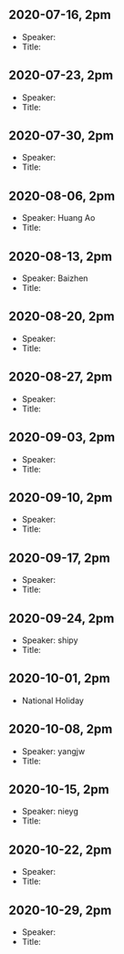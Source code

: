 ## 2020-07-16, 2pm
* Speaker:
* Title:

## 2020-07-23, 2pm
* Speaker:
* Title:

## 2020-07-30, 2pm
* Speaker:
* Title:

## 2020-08-06, 2pm
* Speaker: Huang Ao
* Title:

## 2020-08-13, 2pm
* Speaker: Baizhen
* Title:

## 2020-08-20, 2pm
* Speaker:
* Title:

## 2020-08-27, 2pm
* Speaker:
* Title:

## 2020-09-03, 2pm
* Speaker:
* Title:

## 2020-09-10, 2pm
* Speaker:
* Title:

## 2020-09-17, 2pm
* Speaker:
* Title:

## 2020-09-24, 2pm
* Speaker: shipy
* Title:

## 2020-10-01, 2pm
* National Holiday 

## 2020-10-08, 2pm
* Speaker: yangjw
* Title:

## 2020-10-15, 2pm
* Speaker: nieyg
* Title:

## 2020-10-22, 2pm
* Speaker:
* Title:

## 2020-10-29, 2pm
* Speaker:
* Title:
